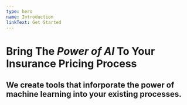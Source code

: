 ```yaml
---
type: hero
name: Introduction
linkText: Get Started
---
```


# Bring The _Power of AI_ To Your Insurance Pricing Process

## We create tools that inforporate the power of machine learning into your existing processes.

